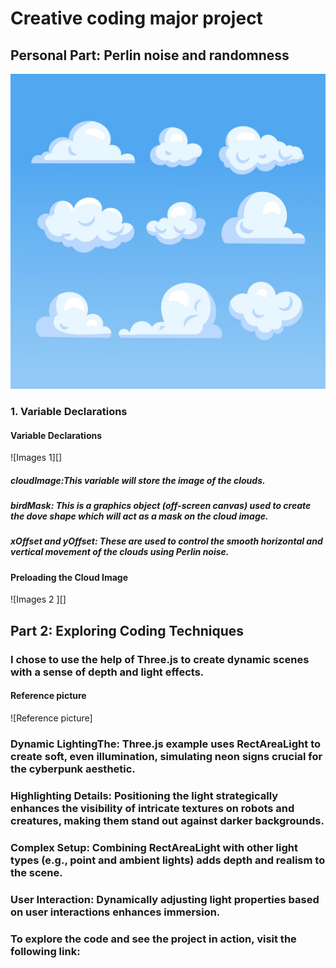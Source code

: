 # Creative coding major project

## Personal Part: Perlin noise and randomness
![Images 0](assets/clouds.jpg)

### 1. Variable Declarations

#### Variable Declarations
![Images 1][]

##### cloudImage:This variable will store the image of the clouds.
##### birdMask: This is a graphics object (off-screen canvas) used to create the dove shape which will act as a mask on the cloud image.
##### xOffset and yOffset: These are used to control the smooth horizontal and vertical movement of the clouds using Perlin noise.
#### Preloading the Cloud Image
![Images 2 ][]

## Part 2: Exploring Coding Techniques

### I chose to use the help of Three.js to create dynamic scenes with a sense of depth and light effects.

#### Reference picture
![Reference picture]
### Dynamic LightingThe: Three.js example uses RectAreaLight to create soft, even illumination, simulating neon signs crucial for the cyberpunk aesthetic.
### Highlighting Details: Positioning the light strategically enhances the visibility of intricate textures on robots and creatures, making them stand out against darker backgrounds.
### Complex Setup: Combining RectAreaLight with other light types (e.g., point and ambient lights) adds depth and realism to the scene.
### User Interaction: Dynamically adjusting light properties based on user interactions enhances immersion.
### To explore the code and see the project in action, visit the following link:




